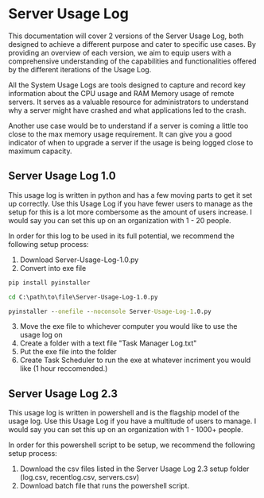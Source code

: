 # Server Usage Log
This documentation will cover 2 versions of the Server Usage Log, both designed to achieve a different purpose and cater to specific use cases. By providing an overview of each version, we aim to equip users with a comprehensive understanding of the capabilities and functionalities offered by the different iterations of the Usage Log.

All the System Usage Logs are tools designed to capture and record key information about the CPU usage and RAM Memory usage of remote servers. It serves as a valuable resource for administrators to understand why a server might have crashed and what applications led to the crash.

Another use case would be to understand if a server is coming a little too close to the max memory usage requirement. It can give you a good indicator of when to upgrade a server if the usage is being logged close to maximum capacity.

## Server Usage Log 1.0
This usage log is written in python and has a few moving parts to get it set up correctly. Use this Usage Log if you have fewer users to manage as the setup for this is a lot more combersome as the amount of users increase. I would say you can set this up on an organization with 1 - 20 people. 

In order for this log to be used in its full potential, we recommend the following setup process:
1. Download Server-Usage-Log-1.0.py
2. Convert into exe file

```cmd
pip install pyinstaller

cd C:\path\to\file\Server-Usage-Log-1.0.py

pyinstaller --onefile --noconsole Server-Usage-Log-1.0.py
```

3. Move the exe file to whichever computer you would like to use the usage log on
4. Create a folder with a text file "Task Manager Log.txt"
5. Put the exe file into the folder
6. Create Task Scheduler to run the exe at whatever incriment you would like (1 hour reccomended.)


## Server Usage Log 2.3
This usage log is written in powershell and is the flagship model of the usage log. Use this Usage Log if you have a multitude of users to manage. I would say you can set this up on an organization with 1 - 1000+ people. 

In order for this powershell script to be setup, we recommend the following setup process: 
1. Download the csv files listed in the Server Usage Log 2.3 setup folder (log.csv, recentlog.csv, servers.csv)
2. Download batch file that runs the powershell script. 

